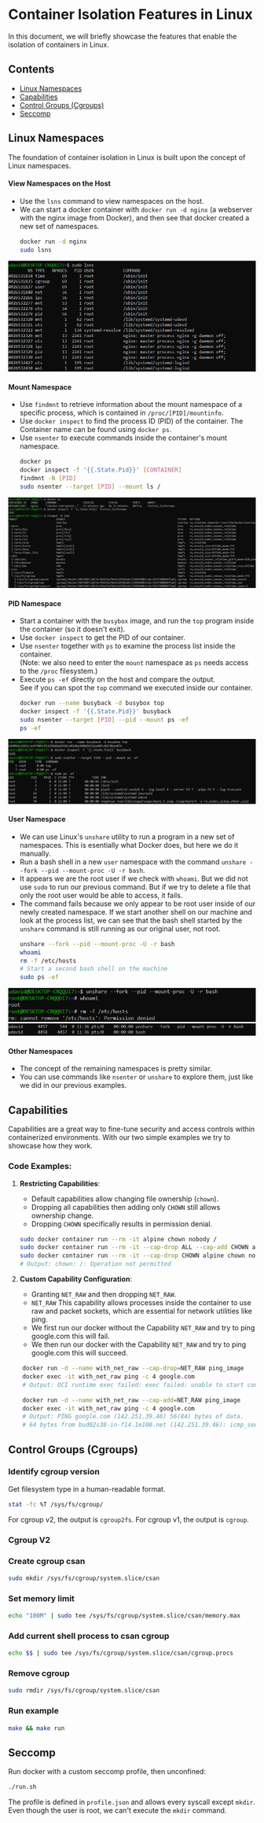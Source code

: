 # Container Isolation Features in Linux

In this document, we will briefly showcase the features that enable the isolation of containers in Linux.

## Contents
* [Linux Namespaces](#Linux-Namespaces)
* [Capabilities](#Capabilities)
* [Control Groups (Cgroups)](#Control-Groups-(Cgroups))
* [Seccomp](#Seccomp)

## Linux Namespaces

The foundation of container isolation in Linux is built upon the concept of Linux namespaces.

#### View Namespaces on the Host
  - Use the `lsns` command to view namespaces on the host.
  - We can start a docker container with `docker run -d nginx` (a webserver with the nginx image from Docker), and then see that docker created a new set of namespaces.
    ```bash
    docker run -d nginx
    sudo lsns
     ```
  ![lsns command output](Images/Namespaces/lsns_command.png)

#### Mount Namespace
  - Use `findmnt` to retrieve information about the mount namespace of a specific process, which is contained in `/proc/[PID]/mountinfo`.
  - Use `docker inspect` to find the process ID (PID) of the container. The Container name can be found using `docker ps`.
  - Use `nsenter` to execute commands inside the container's mount namespace.
    ```bash
    docker ps
    docker inspect -f '{{.State.Pid}}' [CONTAINER]
    findmnt -N [PID]
    sudo nsenter --target [PID] --mount ls /
     ```
  ![mnt namespace info](Images/Namespaces/mnt_namespace.png)

#### PID Namespace
  - Start a container with the `busybox` image, and run the `top` program inside the container (so it doesn't exit).
  - Use `docker inspect` to get the PID of our container.
  - Use `nsenter` together with `ps` to examine the process list inside the container.  
    (Note: we also need to enter the `mount` namespace as `ps` needs access to the `/proc` filesystem.)
  - Execute `ps -ef` directly on the host and compare the output.  
    See if you can spot the `top` command we executed inside our container.
     ```bash
     docker run --name busyback -d busybox top
     docker inspect -f '{{.State.Pid}}' busyback
     sudo nsenter --target [PID] --pid --mount ps -ef
     ps -ef
     ```
  ![pid namespace](Images/Namespaces/pid_namespace.png)

#### User Namespace
  - We can use Linux's `unshare` utility to run a program in a new set of namespaces. This is esentially what Docker does, but here we do it manually.
  - Run a bash shell in a new `user` namespace with the command `unshare --fork --pid --mount-proc -U -r bash`. 
  - It appears we are the root user if we check with `whoami`. But we did not use `sudo` to run our previous command. But if we try to delete a file that only the root user would be able to access, it fails. 
  - The command fails because we only appear to be root user inside of our newly created namespace. If we start another shell on our machine and look at the process list, we can see that the bash shell started by the `unshare` command is still running as our original user, not root.
     ```bash
    unshare --fork --pid --mount-proc -U -r bash
    whoami
    rm -f /etc/hosts
    # Start a second bash shell on the machine
    sudo ps -ef
    ```
  ![user namespace 1](Images/Namespaces/user_namespace1.png)
  ![user namespace 2](Images/Namespaces/user_namespace2.png)

#### Other Namespaces
  - The concept of the remaining namespaces is pretty similar.
  - You can use commands like `nsenter` or `unshare` to explore them, just like we did in our previous examples.




## Capabilities

Capabilities are a great way to fine-tune security and access controls within containerized environments. With our two simple examples we try to showcase how they work.

### Code Examples:
1. **Restricting Capabilities**: 
   - Default capabilities allow changing file ownership (`chown`).
   - Dropping all capabilities then adding only `CHOWN` still allows ownership change.
   - Dropping `CHOWN` specifically results in permission denial.
   
    ```bash
    sudo docker container run --rm -it alpine chown nobody /
    sudo docker container run --rm -it --cap-drop ALL --cap-add CHOWN alpine chown nobody /
    sudo docker container run --rm -it --cap-drop CHOWN alpine chown nobody /
    # Output: chown: /: Operation not permitted
    ```

2. **Custom Capability Configuration**:
   - Granting `NET_RAW` and then dropping `NET_RAW`.
   - `NET_RAW` This capability allows processes inside the container to use raw and packet sockets, which are essential for network utilities like ping. 
   - We first run our docker without the Capability `NET_RAW` and try to ping google.com this will fail.
   - We then run our docker with the Capability `NET_RAW` and try to ping google.com this will succeed.
````bash
    docker run -d --name with_net_raw --cap-drop=NET_RAW ping_image
    docker exec -it with_net_raw ping -c 4 google.com
    # Output: OCI runtime exec failed: exec failed: unable to start container process: exec /usr/bin/ping: operation not permitted: unknown

````
````bash
    docker run -d --name with_net_raw --cap-add=NET_RAW ping_image
    docker exec -it with_net_raw ping -c 4 google.com
    # Output: PING google.com (142.251.39.46) 56(84) bytes of data.
    # 64 bytes from bud02s38-in-f14.1e100.net (142.251.39.46): icmp_seq=1 ttl=116 time=286 ms

````

## Control Groups (Cgroups)

### Identify cgroup version

Get filesystem type in a human-readable format.

```bash
stat -fc %T /sys/fs/cgroup/
```

For cgroup v2, the output is `cgroup2fs`.
For cgroup v1, the output is `cgroup`.

### Cgroup V2

### Create cgroup csan

```bash
sudo mkdir /sys/fs/cgroup/system.slice/csan
```

### Set memory limit

```bash
echo "100M" | sudo tee /sys/fs/cgroup/system.slice/csan/memory.max
```

### Add current shell process to csan cgroup

```bash
echo $$ | sudo tee /sys/fs/cgroup/system.slice/csan/cgroup.procs
```

### Remove cgroup

```bash
sudo rmdir /sys/fs/cgroup/system.slice/csan
```

### Run example

```bash
make && make run
```


## Seccomp

Run docker with a custom seccomp profile, then unconfined:

```bash
./run.sh
```

The profile is defined in `profile.json` and allows every syscall except `mkdir`.
Even though the user is root, we can't execute the `mkdir` command.
